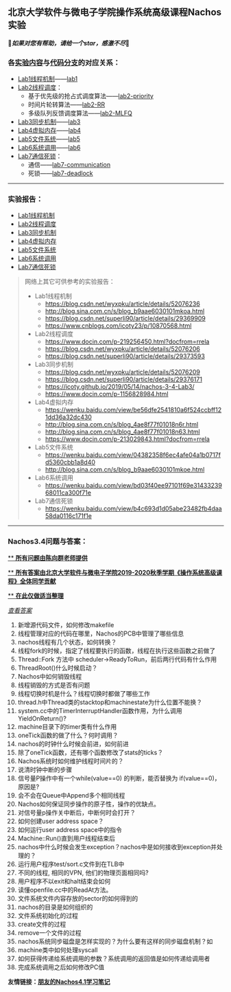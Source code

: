 ## 北京大学软件与微电子学院操作系统高级课程Nachos实验

​                                             🥢***如果对您有帮助，请给一个star，感激不尽*🥢**

### **各<u>实验内容</u>与<u>代码分支</u>的对应关系：**

- [Lab1线程机制](./实验内容/Lab1线程机制.md)——[lab1](https://github.com/wuhao9714/myNachos3.4/tree/lab1)
- [Lab2线程调度](./实验内容/Lab2线程调度.md)：
  - 基于优先级的抢占式调度算法——[lab2-priority](https://github.com/wuhao9714/myNachos3.4/tree/lab2-priority)
  - 时间片轮转算法——[lab2-RR](https://github.com/wuhao9714/myNachos3.4/tree/lab2-RR)
  - 多级队列反馈调度算法——[lab2-MLFQ](https://github.com/wuhao9714/myNachos3.4/tree/lab2-MLFQ)
- [Lab3同步机制](./实验内容/Lab3同步机制.md)——[lab3](https://github.com/wuhao9714/myNachos3.4/tree/lab3)
- [Lab4虚拟内存](./实验内容/Lab4虚拟内存.md)——[lab4](https://github.com/wuhao9714/myNachos3.4/tree/lab4)
- [Lab5文件系统](./实验内容/Lab5文件系统.md)——[lab5](https://github.com/wuhao9714/myNachos3.4/tree/lab5)
- [Lab6系统调用](./实验内容/Lab6系统调用.md)——[lab6](https://github.com/wuhao9714/myNachos3.4/tree/lab6)
- [Lab7通信死锁](./实验内容/Lab7通信死锁.md)：
  - 通信——[lab7-communication](https://github.com/wuhao9714/myNachos3.4/tree/lab7-communication)
  - 死锁——[lab7-deadlock](https://github.com/wuhao9714/myNachos3.4/tree/lab7-deadlock)



------

### **实验报告：**

- [Lab1线程机制](./实验报告/Lab1线程机制.md)
- [Lab2线程调度](./实验报告/Lab2线程调度.md)
- [Lab3同步机制](./实验报告/Lab3同步机制.md)
- [Lab4虚拟内存](./实验报告/Lab4虚拟内存.md)
- [Lab5文件系统](./实验报告/Lab5文件系统.md)
- [Lab6系统调用](./实验报告/Lab6系统调用.md)
- [Lab7通信死锁](./实验报告/Lab7通信死锁.md)

> 网络上其它可供参考的实验报告：
>
> - Lab1线程机制
>   - https://blog.csdn.net/wyxpku/article/details/52076236
>   - http://blog.sina.com.cn/s/blog_b9aae6030101mkoa.html
>   - https://blog.csdn.net/superli90/article/details/29369909
>   - https://www.cnblogs.com/icoty23/p/10870568.html
> - Lab2线程调度
>   - https://www.docin.com/p-219256450.html?docfrom=rrela
>   - https://blog.csdn.net/wyxpku/article/details/52076206
>   - https://blog.csdn.net/superli90/article/details/29373593
> - Lab3同步机制
>   - https://blog.csdn.net/wyxpku/article/details/52076209
>   - https://blog.csdn.net/superli90/article/details/29376171
>   - https://icoty.github.io/2019/05/14/nachos-3-4-Lab3/
>   - https://www.docin.com/p-1156828984.html
> - Lab4虚拟内存
>   - https://wenku.baidu.com/view/be56dfe2541810a6f524ccbff121dd36a32dc430
>   - http://blog.sina.com.cn/s/blog_4ae8f77f01018n6r.html
>   - http://blog.sina.com.cn/s/blog_4ae8f77f01018n63.html
>   - https://www.docin.com/p-213029843.html?docfrom=rrela
> - Lab5文件系统
>   - https://wenku.baidu.com/view/04382358f6ec4afe04a1b0717fd5360cbb1a8d40
>   - http://blog.sina.com.cn/s/blog_b9aae6030101mkoe.html
> - Lab6系统调用
>   - https://wenku.baidu.com/view/bd03f40ee97101f69e3143323968011ca300f71e
> - Lab7通信死锁
>   - https://wenku.baidu.com/view/b4c693d1d05abe23482fb4daa58da0116c171f1e



------

### **Nachos3.4问题与答案：**

<u>** **所有问题由陈向群老师提供**</u>

<u>** **所有答案由北京大学软件与微电子学院2019-2020秋季学期《操作系统高级课程》全体同学贡献**</u>

<u>** **在此仅做适当整理**</u>


[<u>*查看答案*</u>](./Nachos问题与答案.md)

1. 新增源代码文件，如何修改makefile
2. 线程管理对应的代码在哪里，Nachos的PCB中管理了哪些信息
3.  nachos线程有几个状态，如何转换？
4. 线程fork的时候，指定了线程要执行的函数，线程在执行这些函数之前做了
5. Thread::Fork 方法中 scheduler->ReadyToRun，前后两行代码有什么作用
6. ThreadRoot()什么时候启动？
7. Nachos中如何销毁线程
8. 线程销毁的方式是否有问题
9. 线程切换时机是什么？线程切换时都做了哪些工作
10. thread.h中Thread类的stacktop和machinestate为什么位置不能换？
11. system.cc中的TimerInterruptHandler函数作用，为什么调用YieldOnReturn()?
12. machine目录下的timer类有什么作用
13. oneTick函数的做了什么？何时调用？
14. nachos的时钟什么时候会前进，如何前进
15. 除了oneTick函数，还有哪个函数修改了stats的ticks？
16. Nachos系统时如何维护线程时间片的？
17. 说清时钟中断的步骤
18. 信号量P操作中有一个while(value==0) 的判断，能否替换为 if(value==0)，原因是?
19. 会不会在Queue中Append多个相同线程
20. Nachos如何保证同步操作的原子性，操作的优缺点。
21. 对信号量p操作关中断后，中断何时会打开？
22. 如何创建user address space？
23. 如何运行user address space中的指令
24. Machine::Run()直到用户线程结束后
25. nachos中什么时候会发生exception？nachos中是如何接收到exception并处理的？
26. 运行用户程序test/sort.c文件到在TLB中
27. 不同的线程, 相同的VPN, 他们的物理页面相同吗?
28. 用户程序不以exit和halt结束会如何
29. 读懂openfile.cc中的ReadAt方法。
30. 文件系统文件内容存放的sector的如何得到的
31. nachos的目录是如何组织的
32. 文件系统初始化的过程
33. create文件的过程
34. remove一个文件的过程
35. nachos系统同步磁盘是怎样实现的？为什么要有这样的同步磁盘机制？如
36. machine类中如何处理syscall
37. 如何获得传递给系统调用的参数？系统调用的返回值是如何传递给调用者
38. 完成系统调用之后如何修改PC值





**友情链接：[朋友的Nachos4.1学习笔记](https://github.com/wsxst/MyNachos4.1)**

